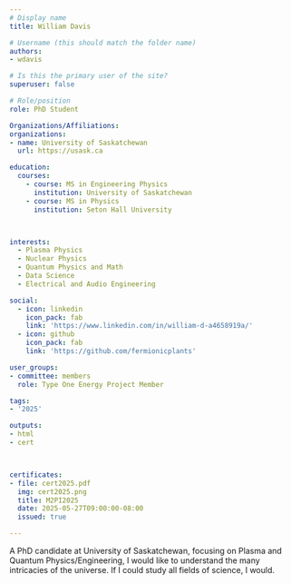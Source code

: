 ```yaml
---
# Display name
title: William Davis

# Username (this should match the folder name)
authors:
- wdavis

# Is this the primary user of the site?
superuser: false

# Role/position
role: PhD Student

Organizations/Affiliations:
organizations:
- name: University of Saskatchewan
  url: https://usask.ca

education:
  courses:
    - course: MS in Engineering Physics
      institution: University of Saskatchewan
    - course: MS in Physics
      institution: Seton Hall University



interests:
  - Plasma Physics
  - Nuclear Physics
  - Quantum Physics and Math
  - Data Science
  - Electrical and Audio Engineering

social:
  - icon: linkedin
    icon_pack: fab
    link: 'https://www.linkedin.com/in/william-d-a4658919a/'
  - icon: github
    icon_pack: fab
    link: 'https://github.com/fermionicplants'

user_groups:
- committee: members
  role: Type One Energy Project Member

tags:
- '2025'

outputs:
- html
- cert



certificates:
- file: cert2025.pdf
  img: cert2025.png
  title: M2PI2025
  date: 2025-05-27T09:00:00-08:00
  issued: true

---
```

A PhD candidate at University of Saskatchewan, focusing on Plasma and Quantum
Physics/Engineering, I would like to understand the many intricacies of the
universe. If I could study all fields of science, I would.
